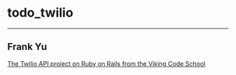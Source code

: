 # todo_twilio
---
Frank Yu
---

[The Twilio API project on Ruby on Rails from the Viking Code School](http://www.vikingcodeschool.com)
